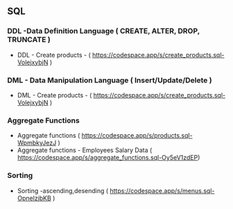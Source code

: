 ## SQL

### DDL -Data Definition Language ( CREATE, ALTER, DROP, TRUNCATE )
*  DDL - Create products - ( https://codespace.app/s/create_products.sql-VolejxybjN )

### DML - Data Manipulation Language ( Insert/Update/Delete )
*  DML - Create products - ( https://codespace.app/s/create_products.sql-VolejxybjN )

### Aggregate Functions
*  Aggregate functions ( https://codespace.app/s/products.sql-WpmbkyJezJ )
*  Aggregate functions - Employees Salary Data ( https://codespace.app/s/aggregate_functions.sql-Oy5eV1zdEP)

### Sorting
*  Sorting -ascending,desending ( https://codespace.app/s/menus.sql-OpnelzjbKB )
